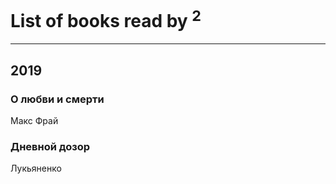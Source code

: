 # List of books read by [](https://plus.google.com/u/0/113385419764153208171/)<sup>2</sup>
---

## 2019

### О любви и смерти
Макс Фрай


### Дневной дозор
Лукьяненко




